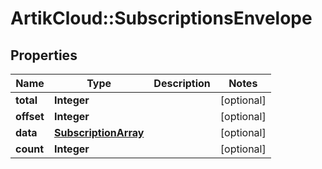 # ArtikCloud::SubscriptionsEnvelope

## Properties
Name | Type | Description | Notes
------------ | ------------- | ------------- | -------------
**total** | **Integer** |  | [optional] 
**offset** | **Integer** |  | [optional] 
**data** | [**SubscriptionArray**](SubscriptionArray.md) |  | [optional] 
**count** | **Integer** |  | [optional] 


